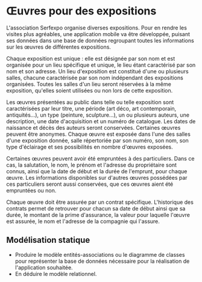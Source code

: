 # Œuvres pour des expositions



L'association Serfexpo organise diverses expositions. Pour en rendre les visites plus agréables, une application mobile va être développée, puisant ses données dans une base de données regroupant toutes les informations sur les œuvres de différentes expositions.

Chaque exposition est unique : elle est désignée par son nom et est organisée pour un lieu spécifique et unique, le lieu étant caractérisé par son nom et son adresse. Un lieu d'exposition est constitué d'une ou plusieurs salles, chacune caractérisée par son nom indépendant des expositions organisées. Toutes les salles d'un lieu seront réservées à la même exposition, qu'elles soient utilisées ou non lors de cette exposition.

Les œuvres présentées au public dans telle ou telle exposition sont caractérisées par leur titre, une période (art déco, art contemporain, antiquités…), un type (peinture, sculpture…), un ou plusieurs auteurs, une description, une date d'acquisition et un numéro de catalogue. Les dates de naissance et décès des auteurs seront conservées. Certaines œuvres peuvent être anonymes. Chaque œuvre est exposée dans l'une des salles d'une exposition donnée, salle répertoriée par son numéro, son nom, son type d'éclairage et ses possibilités en nombre d'œuvres exposées.

Certaines œuvres peuvent avoir été empruntées à des particuliers. Dans ce cas, la salutation, le nom, le prénom et l'adresse du propriétaire sont connus, ainsi que la date de début et la durée de l'emprunt, pour chaque œuvre.  Les informations disponibles sur d'autres œuvres possédées par ces particuliers seront aussi conservées, que ces œuvres aient été empruntées ou non.

Chaque œuvre doit être assurée par un contrat spécifique. L'historique des contrats permet de retrouver pour chacun sa date de début ainsi que sa durée, le montant de la prime d'assurance, la valeur pour laquelle l'œuvre est assurée, le nom et l'adresse de la compagnie qui l'assure.



## Modélisation statique
- Produire le modèle entités-associations ou le diagramme de classes pour représenter la base de données nécessaire pour la réalisation de l'application souhaitée.
- En déduire le modèle relationnel.
